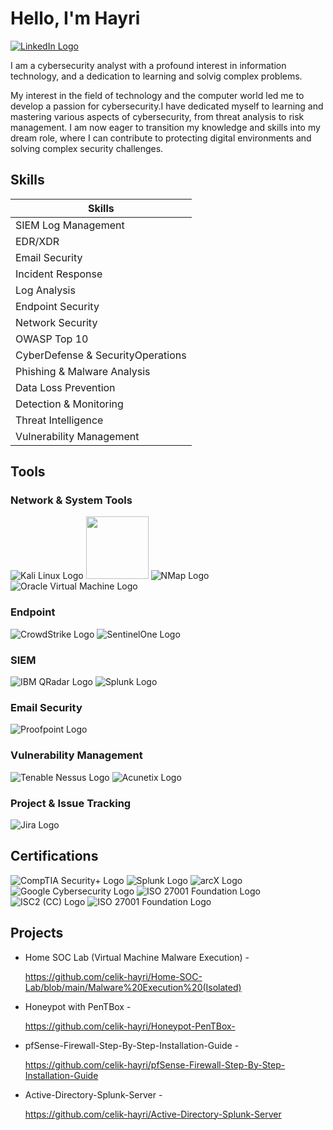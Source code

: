 # Hello, I'm Hayri
<a href="https://www.linkedin.com/in/hayri-celik/">
    <img src="https://img.shields.io/badge/-LinkedIn-0077B5?style=for-the-badge&logo=linkedin&logoColor=white" alt="LinkedIn Logo" />
</a>

I am a cybersecurity analyst with a profound interest in information technology, and a dedication to learning and solvig complex problems.

My interest in the field of technology and the computer world led me to develop a passion for cybersecurity.I have dedicated myself to learning and mastering various aspects of cybersecurity, from threat analysis to risk management. I am now eager to transition my knowledge and skills into my dream role, where I can contribute to protecting digital environments and solving complex security challenges.

## Skills

| Skills                                        |
|-----------------------------------------------|
| SIEM Log Management         | 
| EDR/XDR                     | 
| Email Security              |
| Incident Response           | 
| Log Analysis                | 
| Endpoint Security           | 
| Network Security            |
| OWASP Top 10                |
| CyberDefense & SecurityOperations |
| Phishing & Malware Analysis       |
| Data Loss Prevention              |
| Detection & Monitoring            |
| Threat Intelligence               |
| Vulnerability Management          |

## Tools

### Network & System Tools
<div>
    <img src="https://img.shields.io/badge/Kali_Linux-557C94?style=for-the-badge&logo=kali-linux&logoColor=white" alt="Kali Linux Logo" />
    <img src="https://www.wireshark.org/assets/theme-2015/images/wireshark_logo.png"  width="100"/>
    <img src="https://img.shields.io/badge/NMap-FF7A00?style=for-the-badge&logo=nmap&logoColor=white" alt="NMap Logo" />
    <img src="https://img.shields.io/badge/Oracle_Virtual_Machine-F80000?style=for-the-badge&logo=oracle&logoColor=white" alt="Oracle Virtual Machine Logo" />
</div>

### Endpoint
<div>
    <img src="https://img.shields.io/badge/CrowdStrike-E62117?style=for-the-badge&logo=crowdstrike&logoColor=white" alt="CrowdStrike Logo" />
    <img src="https://img.shields.io/badge/SentinelOne-6719FF?style=for-the-badge&logo=sentinelone&logoColor=white" alt="SentinelOne Logo" />
</div>

### SIEM
<div>
    <img src="https://img.shields.io/badge/IBM_QRadar-052FAD?style=for-the-badge&logo=ibm&logoColor=white" alt="IBM QRadar Logo" />
    <img src="https://img.shields.io/badge/Splunk-000000?style=for-the-badge&logo=splunk&logoColor=white" alt="Splunk Logo" />
</div>

### Email Security
<div>
    <img src="https://img.shields.io/badge/Proofpoint-3DDEB7?style=for-the-badge&logo=proofpoint&logoColor=black" alt="Proofpoint Logo" />
</div>

### Vulnerability Management
<div>
    <img src="https://img.shields.io/badge/Tenable_Nessus-00C7B7?style=for-the-badge&logo=tenable&logoColor=white" alt="Tenable Nessus Logo" />
    <img src="https://img.shields.io/badge/Acunetix-FF0000?style=for-the-badge&logo=acunetix&logoColor=white" alt="Acunetix Logo" />
</div>

### Project & Issue Tracking
<div>
   <img src="https://img.shields.io/badge/Jira-0052CC?style=for-the-badge&logo=jira&logoColor=white" alt="Jira Logo" /> 
</div>


## Certifications
<div>
<img src="https://img.shields.io/badge/CompTIA_Security%2B-FF0000?style=for-the-badge&logo=comptia&logoColor=white" alt="CompTIA Security+ Logo" />
<img src="https://img.shields.io/badge/Splunk-000000?style=for-the-badge&logo=splunk&logoColor=white" alt="Splunk Logo" />
<img src="https://img.shields.io/badge/arcX-FF6600?style=for-the-badge&logo=arcx&logoColor=white" alt="arcX Logo" />
<img src="https://img.shields.io/badge/Google_Cybersecurity-4285F4?style=for-the-badge&logo=google&logoColor=white" alt="Google Cybersecurity Logo" />
  <img src="https://img.shields.io/badge/CyberSecurity_Analyst_CNL-00ADEF?style=for-the-badge&logo=iso&logoColor=white" alt="ISO 27001 Foundation Logo" />
<img src="https://img.shields.io/badge/ISC2(CC)-0073b1?style=for-the-badge&logo=isc2&logoColor=white" alt="ISC2 (CC) Logo" />
<img src="https://img.shields.io/badge/ISO27001_Foundation-00ADEF?style=for-the-badge&logo=iso&logoColor=white" alt="ISO 27001 Foundation Logo" />
</div>

## Projects
- Home SOC Lab (Virtual Machine Malware Execution) - <div>https://github.com/celik-hayri/Home-SOC-Lab/blob/main/Malware%20Execution%20(Isolated) <div>

- Honeypot with PenTBox - <div>https://github.com/celik-hayri/Honeypot-PenTBox- <div>

- pfSense-Firewall-Step-By-Step-Installation-Guide - <div>https://github.com/celik-hayri/pfSense-Firewall-Step-By-Step-Installation-Guide <div>

- Active-Directory-Splunk-Server - <div>https://github.com/celik-hayri/Active-Directory-Splunk-Server <div>


 
